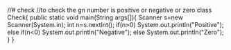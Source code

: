 //# check
//to check the gn number is positive or negative or zero
class Check{
   public static void main(String args[]){
      Scanner s=new Scanner(System.in);
      int n=s.nextInt();
      if(n>0)
         System.out.println("Positive");
      else if(n<0)
         System.out.println("Negative");
      else
         System.out.println("Zero");
  }
}
         
